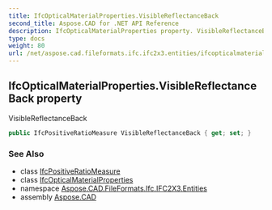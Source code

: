 ```yaml
---
title: IfcOpticalMaterialProperties.VisibleReflectanceBack
second_title: Aspose.CAD for .NET API Reference
description: IfcOpticalMaterialProperties property. VisibleReflectanceBack
type: docs
weight: 80
url: /net/aspose.cad.fileformats.ifc.ifc2x3.entities/ifcopticalmaterialproperties/visiblereflectanceback/
---
```

## IfcOpticalMaterialProperties.VisibleReflectanceBack property

VisibleReflectanceBack

```csharp
public IfcPositiveRatioMeasure VisibleReflectanceBack { get; set; }
```

### See Also

* class [IfcPositiveRatioMeasure](../../../aspose.cad.fileformats.ifc.ifc2x3.types/ifcpositiveratiomeasure/)
* class [IfcOpticalMaterialProperties](../)
* namespace [Aspose.CAD.FileFormats.Ifc.IFC2X3.Entities](../../ifcopticalmaterialproperties/)
* assembly [Aspose.CAD](../../../)


